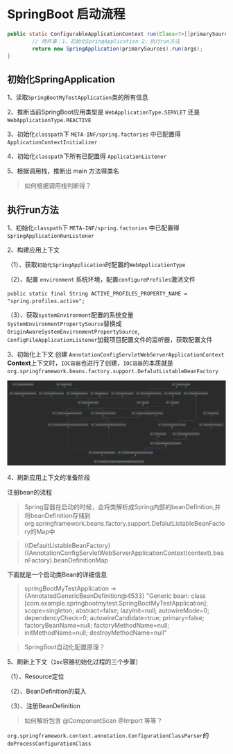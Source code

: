 # SpringBoot 启动流程

```java
public static ConfigurableApplicationContext run(Class<?>[]primarySources,String[]args){
        // 两件事：1、初始化SpringApplication 2、执行run方法
        return new SpringApplication(primarySources).run(args);
}
```

## 初始化SpringApplication

1、读取`SpringBootMyTestApplication`类的所有信息

2、推断当前SpringBoot应用类型是 `WebApplicationType.SERVLET` 还是 `WebApplicationType.REACTIVE`

3、初始化`classpath`下 `META-INF/spring.factories` 中已配置得 `ApplicationContextInitializer`

4、初始化`classpath`下所有已配置得 `ApplicationListener`

5、根据调用栈，推断出 main 方法得类名

> 如何根据调用栈判断得？

## 执行run方法

1、初始化`classpath`下 `META-INF/spring.factories` 中已配置得 `SpringApplicationRunListener`

2、构建应用上下文

（1）、获取`初始化SpringApplication`时配置的`WebApplicationType`

（2）、配置 `environment` 系统环境，配置`configureProfiles`激活文件

`public static final String ACTIVE_PROFILES_PROPERTY_NAME = "spring.profiles.active";`

（3）、获取`systemEnvironment`配置的系统变量`SystemEnvironmentPropertySource`替换成`OriginAwareSystemEnvironmentPropertySource`,
`ConfigFileApplicationListener`加载项目配置文件的监听器，获取配置文件

3、初始化上下文
创建 `AnnotationConfigServletWebServerApplicationContext` **Context**上下文时，`IOC容器`也进行了创建，`IOC容器`的本质就是`org.springframework.beans.factory.support.DefalutListableBeanFactory`

![AnnotationConfigServletWebServerApplicationContext](img/AnnotationConfigServletWebServerApplicationContext.png)

4、刷新应用上下文的准备阶段

注册bean的流程

> Spring容器在启动的时候，会将类解析成Spring内部的beanDefinition,并将beanDefinition存储到org.springframework.beans.factory.support.DefalutListableBeanFactory的Map中

> ((DefaultListableBeanFactory)((AnnotationConfigServletWebServerApplicationContext)context).beanFactory).beanDefinitionMap

下面就是一个启动类Bean的详细信息
> springBootMyTestApplication -> {AnnotatedGenericBeanDefinition@4533} 
"Generic bean: class [com.example.springbootmytest.SpringBootMyTestApplication]; scope=singleton; abstract=false; lazyInit=null; autowireMode=0; dependencyCheck=0; autowireCandidate=true; primary=false; factoryBeanName=null; factoryMethodName=null; initMethodName=null; destroyMethodName=null"

> SpringBoot自动化配置原理？

5、刷新上下文（`Ioc`容器初始化过程的三个步骤）

（1）、Resource定位    

（2）、BeanDefinition的载入     

（3）、注册BeanDefinition


> 如何解析包含 @ComponentScan @Import 等等？

`org.springframework.context.annotation.ConfigurationClassParser`的`doProcessConfigurationClass`

